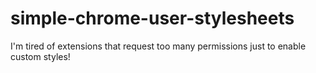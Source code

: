 # simple-chrome-user-stylesheets
I'm tired of extensions that request too many permissions just to enable custom styles!

